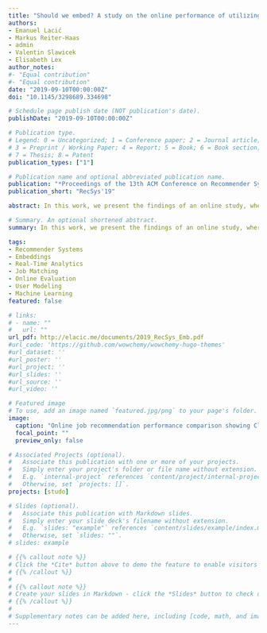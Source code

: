 ```yaml
---
title: "Should we embed? A study on the online performance of utilizing embeddings for real-time job recommendations"
authors:
- Emanuel Lacić
- Markus Reiter-Haas
- admin
- Valentin Slawicek
- Elisabeth Lex
author_notes:
#- "Equal contribution"
#- "Equal contribution"
date: "2019-09-10T00:00:00Z"
doi: "10.1145/3298689.334698"

# Schedule page publish date (NOT publication's date).
publishDate: "2019-09-10T00:00:00Z"

# Publication type.
# Legend: 0 = Uncategorized; 1 = Conference paper; 2 = Journal article;
# 3 = Preprint / Working Paper; 4 = Report; 5 = Book; 6 = Book section;
# 7 = Thesis; 8 = Patent
publication_types: ["1"]

# Publication name and optional abbreviated publication name.
publication: "*Proceedings of the 13th ACM Conference on Recommender Systems*"
publication_short: "RecSys'19"

abstract: In this work, we present the findings of an online study, where we explore the impact of utilizing embeddings to recommend job postings under real-time constraints. On the Austrian job platform Studo Jobs, we evaluate two popular recommendation scenarios - (i) providing similar jobs and, (ii) personalizing the job postings that are shown on the homepage. Our results show that for recommending similar jobs, we achieve the best online performance in terms of Click-Through Rate when we employ embeddings based on the most recent interaction. To personalize the job postings shown on a user's homepage, however, combining embeddings based on the frequency and recency with which a user interacts with job postings results in the best online performance.

# Summary. An optional shortened abstract.
summary: In this work, we present the findings of an online study, where we explore the impact of utilizing embeddings to recommend job postings under real-time constraints. On the Austrian job platform Studo Jobs, we evaluate two popular recommendation scenarios - (i) providing similar jobs and, (ii) personalizing the job postings that are shown on the homepage. Our results show that for recommending similar jobs, we achieve the best online performance in terms of Click-Through Rate when we employ embeddings based on the most recent interaction. To personalize the job postings shown on a user's homepage, however, combining embeddings based on the frequency and recency with which a user interacts with job postings results in the best online performance.

tags:
- Recommender Systems
- Embeddings
- Real-Time Analytics
- Job Matching
- Online Evaluation
- User Modeling
- Machine Learning
featured: false

# links:
# - name: ""
#   url: ""
url_pdf: http://elacic.me/documents/2019_RecSys_Emb.pdf
#url_code: 'https://github.com/wowchemy/wowchemy-hugo-themes'
#url_dataset: ''
#url_poster: ''
#url_project: ''
#url_slides: ''
#url_source: ''
#url_video: ''

# Featured image
# To use, add an image named `featured.jpg/png` to your page's folder. 
image:
  caption: "Online job recommendation performance comparison showing Click-Through Rate and Runtime metrics across different approaches, with significance levels indicated by asterisks and relative improvements shown with arrows."
  focal_point: ""
  preview_only: false

# Associated Projects (optional).
#   Associate this publication with one or more of your projects.
#   Simply enter your project's folder or file name without extension.
#   E.g. `internal-project` references `content/project/internal-project/index.md`.
#   Otherwise, set `projects: []`.
projects: [studo]

# Slides (optional).
#   Associate this publication with Markdown slides.
#   Simply enter your slide deck's filename without extension.
#   E.g. `slides: "example"` references `content/slides/example/index.md`.
#   Otherwise, set `slides: ""`.
# slides: example

# {{% callout note %}}
# Click the *Cite* button above to demo the feature to enable visitors to import publication metadata # into their reference management software.
# {{% /callout %}}
#
# {{% callout note %}}
# Create your slides in Markdown - click the *Slides* button to check out the example.
# {{% /callout %}}
# 
# Supplementary notes can be added here, including [code, math, and images](https://wowchemy.com/docs/writing-markdown-latex/).
---
```


